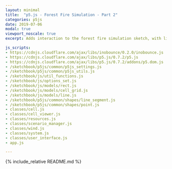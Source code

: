 ```yaml
---
layout: minimal
title:  "p5.js - Forest Fire Simulation - Part 2"
categories: p5js
date: 2019-07-06
modal: true
viewport_noscale: true
excerpt: Adds interaction to the forest fire simulation sketch, with limits to amount of fire breaks that can be added, and ability to load different scenarios.

js_scripts:
- https://cdnjs.cloudflare.com/ajax/libs/inobounce/0.2.0/inobounce.js
- https://cdnjs.cloudflare.com/ajax/libs/p5.js/0.7.2/p5.js
- https://cdnjs.cloudflare.com/ajax/libs/p5.js/0.7.2/addons/p5.dom.js
- /sketchbook/p5js/common/p5js_settings.js
- /sketchbook/p5js/common/p5js_utils.js
- /sketchbook/js/util_functions.js
- /sketchbook/js/options_set.js
- /sketchbook/js/models/rect.js
- /sketchbook/js/models/cell_grid.js
- /sketchbook/js/models/line.js
- /sketchbook/p5js/common/shapes/line_segment.js
- /sketchbook/p5js/common/shapes/point.js
- classes/cell.js
- classes/cell_viewer.js
- classes/resources.js
- classes/scenario_manager.js
- classes/wind.js
- classes/system.js
- classes/user_interface.js
- app.js

---
```


{% include_relative README.md %}

